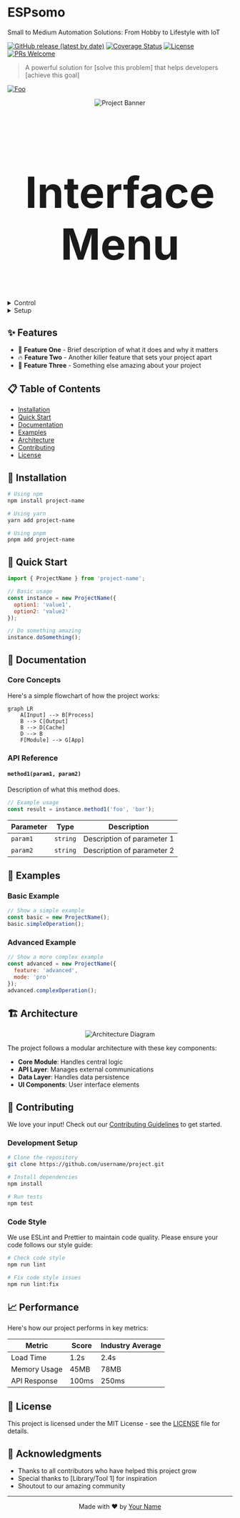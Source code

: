 # ESPsomo
Small to Medium Automation Solutions: From Hobby to Lifestyle with IoT

[![GitHub release (latest by date)](https://img.shields.io/github/v/release/espsomo/project)](https://github.com/espsomo/project/releases)
[![Coverage Status](https://img.shields.io/codecov/c/github/espsomo/project/master)](https://codecov.io/gh/espsomo/project)
[![License](https://img.shields.io/github/license/espsomo/project)](LICENSE)
[![PRs Welcome](https://img.shields.io/badge/PRs-welcome-brightgreen.svg)](CONTRIBUTING.md)

> A powerful solution for [solve this problem] that helps developers [achieve this goal]

[![Foo](https://img.shields.io/badge/SUBSCRIBE%20-brightgreen.svg?style=social&logo=telegram&color=blue)](https://t.me/ESPsomo)

<p align="center">
  <img src="/api/placeholder/800/400" alt="Project Banner">
</p>
 
 <h1 align="center" style="font-size:10vw">Interface Menu
  
</h1> <!--Head for INTERFACE MENU -->


<details>
  <summary>Control</summary>
   &emsp;In this menu you can manage your...
  
</details>

<!--!!!!!!!!!!!!!!!!!!!!!!!!!!!!!!!!!!!!!!!!!!!!!!!!!!!!!!!!!!!!!!!!!!!!!!!!!!!!!!!!!!!!!!!!!!!!!!!!!!!!!!!!!!!!!!!!!!! -->
<details>
  
  <summary>Setup</summary>
  
  This menu includes following sections...
  
   <details>
  <summary>MODE</summary>
     <p>
   Here you can...
       </p>
   </details>
   
   <details>
  <summary>GPIO</summary>
   Here you can...
   </details>


   <details>
  <summary>BUTTON</summary>
   Here you can...
   </details>


   <details>
  <summary>EICOM</summary>
   Here you can...
   </details>

   <details>
  <summary>HTTP</summary>
   Here you can...
   </details>


   <details>
  <summary>MQTT</summary>
   Here you can...
   </details>


   <details>
  <summary>SENSORS</summary>
   Here you can...
   </details>


   <details>
  <summary>SCHEDULER</summary>
   Here you can...
   </details>


   <details>
  <summary>INTERFACE</summary>
   Here you can...
   </details>

   <details>
  <summary>ADMIN</summary>
   Here you can...
   </details>


   <details>
  <summary>EXTRA</summary>
   Here you can...
   </details>

     

</details>









## ✨ Features

- 🎯 **Feature One** - Brief description of what it does and why it matters
- 🔥 **Feature Two** - Another killer feature that sets your project apart
- 🎨 **Feature Three** - Something else amazing about your project


## 📋 Table of Contents

- [Installation](#installation)
- [Quick Start](#quick-start)
- [Documentation](#documentation)
- [Examples](#examples)
- [Architecture](#architecture)
- [Contributing](#contributing)
- [License](#license)

## 🚀 Installation

```bash
# Using npm
npm install project-name

# Using yarn
yarn add project-name

# Using pnpm
pnpm add project-name
```

## 🏃 Quick Start

```javascript
import { ProjectName } from 'project-name';

// Basic usage
const instance = new ProjectName({
  option1: 'value1',
  option2: 'value2'
});

// Do something amazing
instance.doSomething();
```

## 📖 Documentation

### Core Concepts

Here's a simple flowchart of how the project works:

```mermaid
graph LR
    A[Input] --> B[Process]
    B --> C[Output]
    B --> D[Cache]
    D --> B
    F[Module] --> G[App]
```

### API Reference

#### `method1(param1, param2)`

Description of what this method does.

```javascript
// Example usage
const result = instance.method1('foo', 'bar');
```

| Parameter | Type     | Description                |
|-----------|----------|----------------------------|
| `param1`  | `string` | Description of parameter 1 |
| `param2`  | `string` | Description of parameter 2 |

## 🎯 Examples

### Basic Example

```javascript
// Show a simple example
const basic = new ProjectName();
basic.simpleOperation();
```

### Advanced Example

```javascript
// Show a more complex example
const advanced = new ProjectName({
  feature: 'advanced',
  mode: 'pro'
});
advanced.complexOperation();
```

## 🏗 Architecture

<p align="center">
  <img src="/api/placeholder/800/600" alt="Architecture Diagram">
</p>

The project follows a modular architecture with these key components:

- **Core Module**: Handles central logic
- **API Layer**: Manages external communications
- **Data Layer**: Handles data persistence
- **UI Components**: User interface elements

## 🤝 Contributing

We love your input! Check out our [Contributing Guidelines](CONTRIBUTING.md) to get started.

### Development Setup

```bash
# Clone the repository
git clone https://github.com/username/project.git

# Install dependencies
npm install

# Run tests
npm test
```

### Code Style

We use ESLint and Prettier to maintain code quality. Please ensure your code follows our style guide:

```bash
# Check code style
npm run lint

# Fix code style issues
npm run lint:fix
```

## 📈 Performance

Here's how our project performs in key metrics:

| Metric           | Score  | Industry Average |
|------------------|--------|------------------|
| Load Time        | 1.2s   | 2.4s            |
| Memory Usage     | 45MB   | 78MB            |
| API Response     | 100ms  | 250ms           |

## 📄 License

This project is licensed under the MIT License - see the [LICENSE](LICENSE) file for details.

## 🙏 Acknowledgments

- Thanks to all contributors who have helped this project grow
- Special thanks to [Library/Tool 1] for inspiration
- Shoutout to our amazing community

---

<p align="center">Made with ❤️ by <a href="https://github.com/username">Your Name</a></p>
